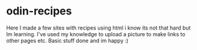 # odin-recipes
Here I made a few sites with recipes using html i know its not that hard but Im learning. I've used my knowledge to upload a picture to make links to other pages etc. Basic stuff done and im happy :)